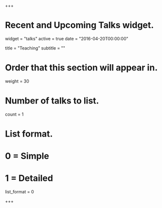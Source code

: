 +++
# Recent and Upcoming Talks widget.
widget = "talks"
active = true
date = "2016-04-20T00:00:00"

title = "Teaching"
subtitle = ""

# Order that this section will appear in.
weight = 30

# Number of talks to list.
count = 1

# List format.
#   0 = Simple
#   1 = Detailed
list_format = 0

+++

